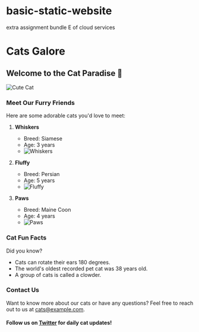 # basic-static-website
extra assignment bundle E of cloud services


# Cats Galore

## Welcome to the Cat Paradise 🐾

![Cute Cat](https://example.com/cat-image.jpg)

### Meet Our Furry Friends

Here are some adorable cats you'd love to meet:

1. **Whiskers**
   - Breed: Siamese
   - Age: 3 years
   - ![Whiskers](https://example.com/whiskers.jpg)

2. **Fluffy**
   - Breed: Persian
   - Age: 5 years
   - ![Fluffy](https://example.com/fluffy.jpg)

3. **Paws**
   - Breed: Maine Coon
   - Age: 4 years
   - ![Paws](https://example.com/paws.jpg)

### Cat Fun Facts

Did you know?
- Cats can rotate their ears 180 degrees.
- The world's oldest recorded pet cat was 38 years old.
- A group of cats is called a clowder.

### Contact Us

Want to know more about our cats or have any questions? Feel free to reach out to us at [cats@example.com](mailto:cats@example.com).

#### Follow us on [Twitter](https://twitter.com/CatsGalore) for daily cat updates!


